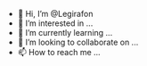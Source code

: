 - 👋 Hi, I’m @Legirafon
- 👀 I’m interested in ...
- 🌱 I’m currently learning ...
- 💞️ I’m looking to collaborate on ...
- 📫 How to reach me ...

<!---
Legirafon/Legirafon is a ✨ special ✨ repository because its `README.md` (this file) appears on your GitHub profile.
You can click the Preview link to take a look at your changes.
--->
